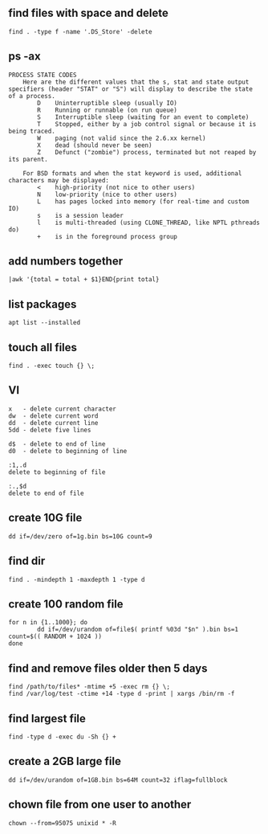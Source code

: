 ## find files with space and delete

  	find . -type f -name '.DS_Store' -delete

## ps -ax

	PROCESS STATE CODES
       	Here are the different values that the s, stat and state output specifiers (header "STAT" or "S") will display to describe the state of a process.
       		D    Uninterruptible sleep (usually IO)
       		R    Running or runnable (on run queue)
       		S    Interruptible sleep (waiting for an event to complete)
       		T    Stopped, either by a job control signal or because it is being traced.
       		W    paging (not valid since the 2.6.xx kernel)
       		X    dead (should never be seen)
       		Z    Defunct ("zombie") process, terminated but not reaped by its parent.

       	For BSD formats and when the stat keyword is used, additional characters may be displayed:
       		<    high-priority (not nice to other users)
       		N    low-priority (nice to other users)
       		L    has pages locked into memory (for real-time and custom IO)
       		s    is a session leader
       		l    is multi-threaded (using CLONE_THREAD, like NPTL pthreads do)
       		+    is in the foreground process group

## add numbers together

	|awk '{total = total + $1}END{print total}

## list packages

	apt list --installed

## touch all files

	find . -exec touch {} \;

## VI

	x   - delete current character
	dw  - delete current word
	dd  - delete current line
	5dd - delete five lines

	d$  - delete to end of line
	d0  - delete to beginning of line

	:1,.d
	delete to beginning of file

	:.,$d
	delete to end of file

## create 10G file

	dd if=/dev/zero of=1g.bin bs=10G count=9

## find dir

	find . -mindepth 1 -maxdepth 1 -type d

## create 100 random file

	for n in {1..1000}; do
    		dd if=/dev/urandom of=file$( printf %03d "$n" ).bin bs=1 count=$(( RANDOM + 1024 ))
	done


## find and remove files older then 5 days

	find /path/to/files* -mtime +5 -exec rm {} \;
	find /var/log/test -ctime +14 -type d -print | xargs /bin/rm -f

## find largest file

	find -type d -exec du -Sh {} +

## create a 2GB large file

	dd if=/dev/urandom of=1GB.bin bs=64M count=32 iflag=fullblock

## chown file from one user to another

	chown --from=95075 unixid * -R

